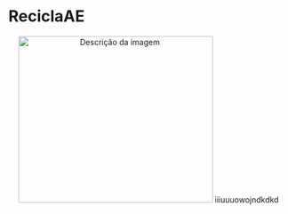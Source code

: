 # ReciclaAE
<p align="center">
<img src="https://recicla.pt/wp-content/uploads/2021/05/AdobeStock_409443661-1920x1280.jpeg" alt="Descrição da imagem" width="350px" height="300px">
iiiuuuowojndkdkd
  </p>
 
